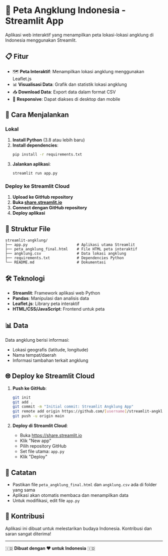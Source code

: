 # 🎵 Peta Angklung Indonesia - Streamlit App

Aplikasi web interaktif yang menampilkan peta lokasi-lokasi angklung di Indonesia menggunakan Streamlit.

## 📋 Fitur

- 🗺️ **Peta Interaktif**: Menampilkan lokasi angklung menggunakan Leaflet.js
- 📊 **Visualisasi Data**: Grafik dan statistik lokasi angklung
- 📥 **Download Data**: Export data dalam format CSV
- 📱 **Responsive**: Dapat diakses di desktop dan mobile

## 🚀 Cara Menjalankan

### Lokal

1. **Install Python** (3.8 atau lebih baru)
2. **Install dependencies**:
   ```bash
   pip install -r requirements.txt
   ```
3. **Jalankan aplikasi**:
   ```bash
   streamlit run app.py
   ```

### Deploy ke Streamlit Cloud

1. **Upload ke GitHub repository**
2. **Buka [share.streamlit.io](https://share.streamlit.io)**
3. **Connect dengan GitHub repository**
4. **Deploy aplikasi**

## 📁 Struktur File

```
streamlit-angklung/
├── app.py                      # Aplikasi utama Streamlit
├── peta_angklung_final.html    # File HTML peta interaktif
├── angklung.csv                # Data lokasi angklung
├── requirements.txt            # Dependencies Python
└── README.md                   # Dokumentasi
```

## 🛠️ Teknologi

- **Streamlit**: Framework aplikasi web Python
- **Pandas**: Manipulasi dan analisis data
- **Leaflet.js**: Library peta interaktif
- **HTML/CSS/JavaScript**: Frontend untuk peta

## 📊 Data

Data angklung berisi informasi:
- Lokasi geografis (latitude, longitude)
- Nama tempat/daerah
- Informasi tambahan terkait angklung

## 🌐 Deploy ke Streamlit Cloud

1. **Push ke GitHub**:
   ```bash
   git init
   git add .
   git commit -m "Initial commit: Streamlit Angklung App"
   git remote add origin https://github.com/[username]/streamlit-angklung
   git push -u origin main
   ```

2. **Deploy di Streamlit Cloud**:
   - Buka https://share.streamlit.io
   - Klik "New app"
   - Pilih repository GitHub
   - Set file utama: `app.py`
   - Klik "Deploy"

## 📝 Catatan

- Pastikan file `peta_angklung_final.html` dan `angklung.csv` ada di folder yang sama
- Aplikasi akan otomatis membaca dan menampilkan data
- Untuk modifikasi, edit file `app.py`

## 🤝 Kontribusi

Aplikasi ini dibuat untuk melestarikan budaya Indonesia. Kontribusi dan saran sangat diterima!

---

🇮🇩 **Dibuat dengan ❤️ untuk Indonesia** 🇮🇩